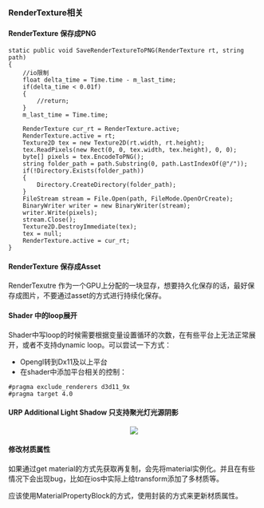 ### RenderTexture相关
#### RenderTexture 保存成PNG
```
static public void SaveRenderTextureToPNG(RenderTexture rt, string path)
{
    //io限制
    float delta_time = Time.time - m_last_time;
    if(delta_time < 0.01f)
    {
        //return;
    }
    m_last_time = Time.time;
    
    RenderTexture cur_rt = RenderTexture.active;
    RenderTexture.active = rt;
    Texture2D tex = new Texture2D(rt.width, rt.height);
    tex.ReadPixels(new Rect(0, 0, tex.width, tex.height), 0, 0);
    byte[] pixels = tex.EncodeToPNG();
    string folder_path = path.Substring(0, path.LastIndexOf(@"/"));
    if(!Directory.Exists(folder_path))
    {
        Directory.CreateDirectory(folder_path);
    }
    FileStream stream = File.Open(path, FileMode.OpenOrCreate);
    BinaryWriter writer = new BinaryWriter(stream);
    writer.Write(pixels);
    stream.Close();
    Texture2D.DestroyImmediate(tex);
    tex = null;
    RenderTexture.active = cur_rt;
}
```

#### RenderTexture 保存成Asset
RenderTexutre 作为一个GPU上分配的一块显存，想要持久化保存的话，最好保存成图片，不要通过asset的方式进行持续化保存。

#### Shader 中的loop展开
Shader中写loop的时候需要根据变量设置循环的次数，在有些平台上无法正常展开，或者不支持dynamic loop。可以尝试一下方式：
- Opengl转到Dx11及以上平台
- 在shader中添加平台相关的控制：
```
#pragma exclude_renderers d3d11_9x
#pragma target 4.0
```

#### URP Additional Light Shadow 只支持聚光灯光源阴影

<div align="center">

![][AdditionalShadowOnlySpot]

</div>

#### 修改材质属性

如果通过get material的方式先获取再复制，会先将material实例化。并且在有些情况下会出现bug，比如在ios中实际上给transform添加了多材质等。

应该使用MaterialPropertyBlock的方式，使用封装的方式来更新材质属性。


[AdditionalShadowOnlySpot]: ./AddtionalShadowOnlySpot.png